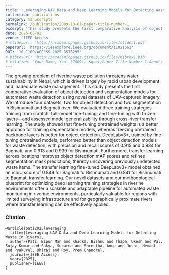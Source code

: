 ```yaml
---
title: "Leveraging UAV Data and Deep Learning Models for Detecting Waste in Rivers"
collection: publications
category: manuscripts
permalink: /publication/2009-10-01-paper-title-number-1
excerpt: 'This study presents the first comparative analysis of object detection and segmentation models for automated riverine waste detection in Nepal using UAV imagery, demonstrating that fine-tuned DeepLabv3+ models outperform others and that transfer learning effectively enhances cross-river model generalization.'
date: 2025-06-02
venue: 'IEEE Access'
# slidesurl: 'http://academicpages.github.io/files/slides1.pdf'
paperurl: 'https://ieeexplore.ieee.org/document/11021562'
DOI: '10.1109/ACCESS.2025.3576295'
# bibtexurl: 'http://academicpages.github.io/files/bibtex1.bib'
# citation: 'Your Name, You. (2009). &quot;Paper Title Number 1.&quot; <i>Journal 1</i>. 1(1).'
---
```

The growing problem of riverine waste pollution threatens water sustainability in Nepal, which is driven largely by rapid urban development and inadequate waste management. This study presents the first comparative evaluation of object detection and segmentation models for automated waste detection using novel datasets of UAV-captured imagery. We introduce four datasets, two for object detection and two segmentation in Bishnumati and Bagmati river. We evaluated three training strategies—training from scratch, full-model fine-tuning, and fine-tuning with frozen layers—and assessed model generalizability through cross-river transfer learning. The study showed that fine-tuning pretrained weights is a better approach for training segmentation models, whereas freezing pretrained backbone layers is better for object detection. DeepLabv3+, trained by fine-tuning pretrained models, performed better than object detection models for waste detection, with precision and recall scores of 0.915 and 0.934 for Bagmati, and 0.913 and 0.939 for Bishnumati. Furthermore, transfer learning across locations improves object detection mAP scores and refines segmentation mask predictions, thereby uncovering previously undetected waste items. The transfer learning fine-tuned DeepLabv3+ model obtained an mIoU score of 0.849 for Bagmati to Bishnumati and 0.841 for Bishnumati to Bagmati transfer learning. Our novel datasets and our methodological blueprint for optimizing deep learning training strategies in riverine environments offer a scalable and adaptable pipeline for automated waste monitoring in riverine environments, particularly valuable for regions with limited surveying infrastructure and for geographically proximate rivers where transfer learning can be effectively applied.

### Citation
```
@article{pati2025leveraging,
  title={Leveraging UAV Data and Deep Learning Models for Detecting Waste in Rivers},
  author={Pati, Bipun Man and Khadka, Bishnu and Thapa, Ukesh and Pal, Sujay Kumar and Sakya, Subarna and Shrestha, Anup and Joshi, Hemant and Pyakurel, Dhiraj and Roy, Prem Chandra},
  journal={IEEE Access},
  year={2025},
  publisher={IEEE}
}
```
